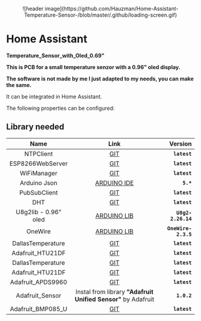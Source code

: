 <p align="center">
![header image](https://github.com/Hauzman/Home-Assistant-Temperature-Sensor-/blob/master/.github/loading-screen.gif)


# Home Assistant 

**Temperature_Sensor_with_Oled_0.69"**

**This is PCB for a small temperature senzor with a 0.96" oled display.**

**The software is not made by me I just adapted to my needs, you can make the same.**

It can be integrated in Home Assistant.

The following properties can be configured:

## Library needed  <a name="id3"></a>
  

Name | Link | Version 
:---: | :---: | ---:
NTPClient | [GIT](https://github.com/arduino-libraries/NTPClient) |**`latest`**
ESP8266WebServer | [GIT](https://github.com/esp8266/Arduino/tree/master/libraries/ESP8266WebServer)| **`latest`**
WiFiManager | [GIT](https://github.com/tzapu/WiFiManager) | **`latest`**
Arduino Json | [ARDUINO IDE](https://arduinojson.org) |**`5.*`**
PubSubClient | [GIT](https://github.com/knolleary/pubsubclient)| **`latest`**
DHT | [GIT](https://github.com/adafruit/DHT-sensor-library) | **`latest`**
U8g2lib - 0.96" oled| [ARDUINO LIB](https://www.arduinolibraries.info/libraries/u8g2 ) | **`U8g2-2.26.14`**
OneWire | [ARDUINO LIB](https://www.arduinolibraries.info/libraries/one-wire) | **`OneWire-2.3.5`**
DallasTemperature| [GIT](https://github.com/milesburton/Arduino-Temperature-Control-Library) | **`latest`**
Adafruit_HTU21DF| [GIT](https://github.com/adafruit/Adafruit_HTU21DF_Library) | **`latest`**
DallasTemperature| [GIT](https://github.com/milesburton/Arduino-Temperature-Control-Library) | **`latest`**
Adafruit_HTU21DF| [GIT](https://github.com/adafruit/Adafruit_HTU21DF_Library) | **`latest`**
Adafruit_APDS9960|[GIT](https://github.com/adafruit/Adafruit_APDS9960) | **`latest`**
Adafruit_Sensor| Instal from library **"Adafruit Unified Sensor"** by Adafruit | **`1.0.2`**
Adafruit_BMP085_U| [GIT](https://github.com/adafruit/Adafruit_BMP085_Unified) | **`latest`**
